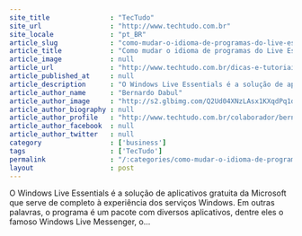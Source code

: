 ```yaml
---
site_title               : "TecTudo"
site_url                 : "http://www.techtudo.com.br"
site_locale              : "pt_BR"
article_slug             : "como-mudar-o-idioma-de-programas-do-live-essentials-2011-para-portugues"
article_title            : "Como mudar o idioma de programas do Live Essentials 2011 para português"
article_image            : null
article_url              : "http://www.techtudo.com.br/dicas-e-tutoriais/noticia/2011/03/como-mudar-o-idioma-do-windows-live-messenger-do-movie-maker-ou-de-qualquer-outro-programa-do-windows-live-essentials-2011-para-portugues.html"
article_published_at     : null
article_description      : "O Windows Live Essentials é a solução de aplicativos gratuita da Microsoft que serve de completo à experiência dos serviços Windows. Em outras palavras, o programa é um pacote com diversos aplicativos, dentre eles o famoso Windows Live Messenger, o..."
article_author_name      : "Bernardo Dabul"
article_author_image     : "http://s2.glbimg.com/Q2Ud04XNzLAsx1KXqdPq1dB7ViA=/30x30/s2.glbimg.com/XrxmISKe4vSMAnlDPDm1aUC1yEg=/0x0:256x256/140x140/s.glbimg.com/po/tt2/f/original/2014/04/07/original.png"
article_author_biography : null
article_author_profile   : "http://www.techtudo.com.br/colaborador/bernardo-dabul.html"
article_author_facebook  : null
article_author_twitter   : null
category                 : ['business']
tags                     : ['TecTudo']
permalink                : "/:categories/como-mudar-o-idioma-de-programas-do-live-essentials-2011-para-portugues/"
layout                   : post
---
```


O Windows Live Essentials é a solução de aplicativos gratuita da Microsoft que serve de completo à experiência dos serviços Windows. Em outras palavras, o programa é um pacote com diversos aplicativos, dentre eles o famoso Windows Live Messenger, o...
